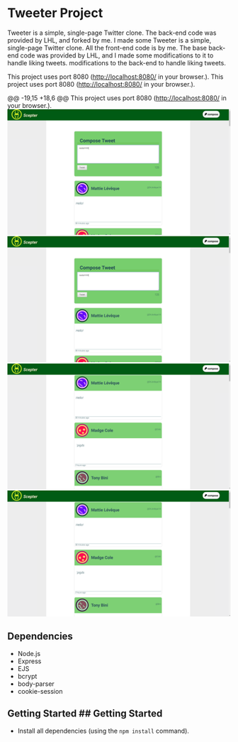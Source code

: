 # Tweeter Project	


 Tweeter is a simple, single-page Twitter clone.  The back-end code was provided by LHL, and forked by me.  I made some	Tweeter is a simple, single-page Twitter clone.  All the front-end code is by me.  The base back-end code was provided by LHL, and  I made some modifications to it to handle liking tweets.
modifications to the back-end to handle liking tweets.	


 This project uses port 8080 (<http://localhost:8080/> in your browser.).	This project uses port 8080 (<http://localhost:8080/> in your browser.).


 @@ -19,15 +18,6 @@ This project uses port 8080 (<http://localhost:8080/> in your browser.).
!["Screenshot of Tweeter home page, composed tweet box visible"](https://github.com/Fionalan727/tweeter/blob/master/docs/with.png)	!["Screenshot of Tweeter home page, composed tweet box visible"](https://github.com/Fionalan727/tweeter/blob/master/docs/with.png)
!["Screenshot of Tweeter home page, composed tweet box hidden"](https://github.com/Fionalan727/tweeter/blob/master/docs/without.png)	!["Screenshot of Tweeter home page, composed tweet box hidden"](https://github.com/Fionalan727/tweeter/blob/master/docs/without.png)


 ## Dependencies	

 - Node.js	
- Express	
- EJS	
- bcrypt	
- body-parser	
- cookie-session	

 ## Getting Started	## Getting Started


 - Install all dependencies (using the `npm install` command).
